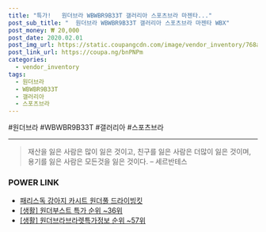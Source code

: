 ```yaml
--- 
title: "특가!   원더브라 WBWBR9B33T 갤러리아 스포츠브라 마젠타..." 
post_sub_title: "  원더브라 WBWBR9B33T 갤러리아 스포츠브라 마젠타 WBX" 
post_money: ₩ 20,000 
post_date: 2020.02.01 
post_img_url: https://static.coupangcdn.com/image/vendor_inventory/768a/893c7079799045731ce872a414bb154ef22db7ea79dd37f325dffb389c6d.JPG 
post_link_url: https://coupa.ng/bnPNPm 
categories: 
  - vendor_inventory 
tags: 
  - 원더브라 
  - WBWBR9B33T 
  - 갤러리아 
  - 스포츠브라 
--- 
```

  #원더브라 #WBWBR9B33T #갤러리아 #스포츠브라 
<hr> 

> 재산을 잃은 사람은 많이 잃은 것이고, 친구를 잃은 사람은 더많이 잃은 것이며, 용기를 잃은 사람은 모든것을 잃은 것이다. – 세르반테스 


### POWER LINK

* <a href="https://blog.naver.com/fasyy4321/221780335571" target="_blank">패리스독 강아지 카시트 원더풀 드라이빙킷</a>
* <a href="https://blog.naver.com/sakai111/221787854309" target="_blank"> [생활] 원더부스트 특가 순위 ~36위</a>
* <a href="https://blog.naver.com/fasyy4321/221773390802" target="_blank"> [생활] 원더브라브라렛특가정보 순위 ~57위</a>

